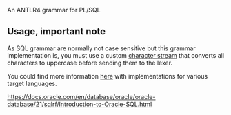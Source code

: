 An ANTLR4 grammar for PL/SQL

## Usage, important note

As SQL grammar are normally not case sensitive but this grammar implementation is, you must use a custom [character stream](https://github.com/antlr/antlr4/blob/master/runtime/Java/src/org/antlr/v4/runtime/CharStream.java) that converts all characters to uppercase before sending them to the lexer.

You could find more information [here](https://github.com/antlr/antlr4/blob/master/doc/case-insensitive-lexing.md#custom-character-streams-approach) with implementations for various target languages.

https://docs.oracle.com/en/database/oracle/oracle-database/21/sqlrf/Introduction-to-Oracle-SQL.html